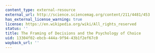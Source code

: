 ```yaml
---
content_type: external-resource
external_url: http://science.sciencemag.org/content/211/4481/453
has_external_license_warning: true
license: https://en.wikipedia.org/wiki/All_rights_reserved
status: ''
title: The Framing of Decisions and the Psychology of Choice
uid: 13304f02-ebcb-444a-9f94-43b1f2ef67c0
wayback_url: ''
---
```

